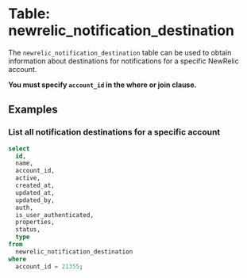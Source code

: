 # Table: newrelic_notification_destination

The `newrelic_notification_destination` table can be used to obtain information about destinations for notifications for a specific NewRelic account.

**You must specify `account_id` in the where or join clause.**

## Examples

### List all notification destinations for a specific account

```sql
select
  id,
  name,
  account_id,
  active,
  created_at,
  updated_at,
  updated_by,
  auth,
  is_user_authenticated,
  properties,
  status,
  type
from
  newrelic_notification_destination
where
  account_id = 21355;
```